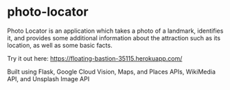 # photo-locator

Photo Locator is an application which takes a photo of a landmark, identifies it, and provides some additional information about the attraction such as its location, as well as some basic facts.

Try it out here: https://floating-bastion-35115.herokuapp.com/

Built using Flask, Google Cloud Vision, Maps, and Places APIs, WikiMedia API, and Unsplash Image API 
